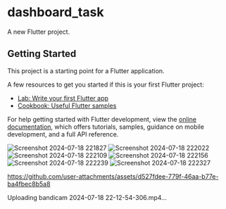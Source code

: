 # dashboard_task

A new Flutter project.

## Getting Started

This project is a starting point for a Flutter application.

A few resources to get you started if this is your first Flutter project:

- [Lab: Write your first Flutter app](https://docs.flutter.dev/get-started/codelab)
- [Cookbook: Useful Flutter samples](https://docs.flutter.dev/cookbook)

For help getting started with Flutter development, view the
[online documentation](https://docs.flutter.dev/), which offers tutorials,
samples, guidance on mobile development, and a full API reference.


![Screenshot 2024-07-18 221827](https://github.com/user-attachments/assets/570fc446-8826-46a6-851e-e2087151a79b)
![Screenshot 2024-07-18 222022](https://github.com/user-attachments/assets/7f638175-dd52-4264-8710-d0ecbb55f734)
![Screenshot 2024-07-18 222109](https://github.com/user-attachments/assets/209c684f-bdac-4682-a199-e1518bc76ec3)
![Screenshot 2024-07-18 222156](https://github.com/user-attachments/assets/d439b5ae-340c-47b1-abd9-65df2a5ed1dd)
![Screenshot 2024-07-18 222239](https://github.com/user-attachments/assets/565199b4-48ac-4dc7-afde-e4be55db988c)
![Screenshot 2024-07-18 222327](https://github.com/user-attachments/assets/5bdbe655-7d32-4282-89e3-a37e225694b1)

https://github.com/user-attachments/assets/d527fdee-779f-46aa-b77e-ba4fbec8b5a8

Uploading bandicam 2024-07-18 22-12-54-306.mp4…
